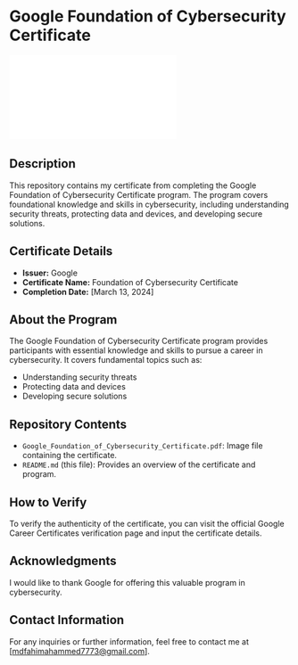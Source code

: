 # Google Foundation of Cybersecurity Certificate

![Certificate](Foundations_Of_Cybersecurity.pdf)

## Description
This repository contains my certificate from completing the Google Foundation of Cybersecurity Certificate program. The program covers foundational knowledge and skills in cybersecurity, including understanding security threats, protecting data and devices, and developing secure solutions.

## Certificate Details
- **Issuer:** Google
- **Certificate Name:** Foundation of Cybersecurity Certificate
- **Completion Date:** [March 13, 2024]

## About the Program
The Google Foundation of Cybersecurity Certificate program provides participants with essential knowledge and skills to pursue a career in cybersecurity. It covers fundamental topics such as:

- Understanding security threats
- Protecting data and devices
- Developing secure solutions

## Repository Contents
- `Google_Foundation_of_Cybersecurity_Certificate.pdf`: Image file containing the certificate.
- `README.md` (this file): Provides an overview of the certificate and program.

## How to Verify
To verify the authenticity of the certificate, you can visit the official Google Career Certificates verification page and input the certificate details.

## Acknowledgments
I would like to thank Google for offering this valuable program in cybersecurity.

## Contact Information
For any inquiries or further information, feel free to contact me at [mdfahimahammed7773@gmail.com].
